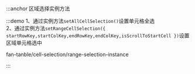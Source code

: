 :::anchor 区域选择实例方法

:::demo 1、通过实例方法`setAllCellSelection()`设置单元格全选<br>2、通过实例方法`setRangeCellSelection({ startRowKey,startColKey,endRowKey,endColKey,isScrollToStartCell })`设置区域单元格选中<br>

fan-tanble/cell-selection/range-selection-instance

:::
